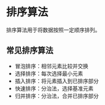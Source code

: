 # 排序算法

排序算法用于将数据按照一定顺序排列。

## 常见排序算法

- 冒泡排序：相邻元素比较并交换
- 选择排序：每次选择最小元素
- 插入排序：将元素插入到已排序部分
- 快速排序：分治法，选择基准元素
- 归并排序：分治法，合并已排序部分